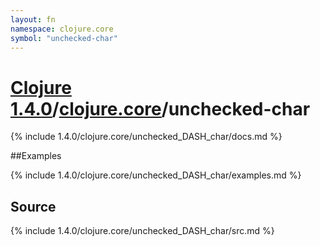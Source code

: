 ```yaml
---
layout: fn
namespace: clojure.core
symbol: "unchecked-char"
---
```


# [Clojure 1.4.0](../../)/[clojure.core](../)/unchecked-char

{% include 1.4.0/clojure.core/unchecked_DASH_char/docs.md %}

##Examples

{% include 1.4.0/clojure.core/unchecked_DASH_char/examples.md %}
## Source
{% include 1.4.0/clojure.core/unchecked_DASH_char/src.md %}

